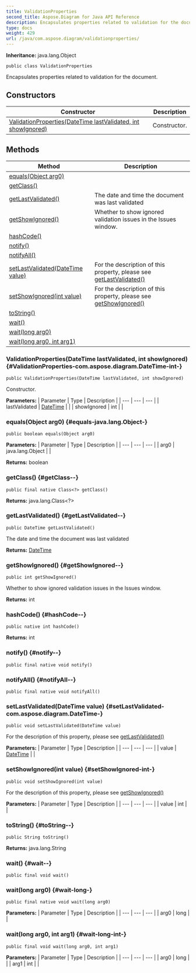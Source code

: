 ```yaml
---
title: ValidationProperties
second_title: Aspose.Diagram for Java API Reference
description: Encapsulates properties related to validation for the document.
type: docs
weight: 429
url: /java/com.aspose.diagram/validationproperties/
---
```


**Inheritance:**
java.lang.Object
```
public class ValidationProperties
```

Encapsulates properties related to validation for the document.
## Constructors

| Constructor | Description |
| --- | --- |
| [ValidationProperties(DateTime lastValidated, int showIgnored)](#ValidationProperties-com.aspose.diagram.DateTime-int-) | Constructor. |
## Methods

| Method | Description |
| --- | --- |
| [equals(Object arg0)](#equals-java.lang.Object-) |  |
| [getClass()](#getClass--) |  |
| [getLastValidated()](#getLastValidated--) | The date and time the document was last validated |
| [getShowIgnored()](#getShowIgnored--) | Whether to show ignored validation issues in the Issues window. |
| [hashCode()](#hashCode--) |  |
| [notify()](#notify--) |  |
| [notifyAll()](#notifyAll--) |  |
| [setLastValidated(DateTime value)](#setLastValidated-com.aspose.diagram.DateTime-) | For the description of this property, please see [getLastValidated()](../../com.aspose.diagram/validationproperties\#getLastValidated--) |
| [setShowIgnored(int value)](#setShowIgnored-int-) | For the description of this property, please see [getShowIgnored()](../../com.aspose.diagram/validationproperties\#getShowIgnored--) |
| [toString()](#toString--) |  |
| [wait()](#wait--) |  |
| [wait(long arg0)](#wait-long-) |  |
| [wait(long arg0, int arg1)](#wait-long-int-) |  |
### ValidationProperties(DateTime lastValidated, int showIgnored) {#ValidationProperties-com.aspose.diagram.DateTime-int-}
```
public ValidationProperties(DateTime lastValidated, int showIgnored)
```


Constructor.

**Parameters:**
| Parameter | Type | Description |
| --- | --- | --- |
| lastValidated | [DateTime](../../com.aspose.diagram/datetime) |  |
| showIgnored | int |  |

### equals(Object arg0) {#equals-java.lang.Object-}
```
public boolean equals(Object arg0)
```




**Parameters:**
| Parameter | Type | Description |
| --- | --- | --- |
| arg0 | java.lang.Object |  |

**Returns:**
boolean
### getClass() {#getClass--}
```
public final native Class<?> getClass()
```




**Returns:**
java.lang.Class<?>
### getLastValidated() {#getLastValidated--}
```
public DateTime getLastValidated()
```


The date and time the document was last validated

**Returns:**
[DateTime](../../com.aspose.diagram/datetime)
### getShowIgnored() {#getShowIgnored--}
```
public int getShowIgnored()
```


Whether to show ignored validation issues in the Issues window.

**Returns:**
int
### hashCode() {#hashCode--}
```
public native int hashCode()
```




**Returns:**
int
### notify() {#notify--}
```
public final native void notify()
```




### notifyAll() {#notifyAll--}
```
public final native void notifyAll()
```




### setLastValidated(DateTime value) {#setLastValidated-com.aspose.diagram.DateTime-}
```
public void setLastValidated(DateTime value)
```


For the description of this property, please see [getLastValidated()](../../com.aspose.diagram/validationproperties\#getLastValidated--)

**Parameters:**
| Parameter | Type | Description |
| --- | --- | --- |
| value | [DateTime](../../com.aspose.diagram/datetime) |  |

### setShowIgnored(int value) {#setShowIgnored-int-}
```
public void setShowIgnored(int value)
```


For the description of this property, please see [getShowIgnored()](../../com.aspose.diagram/validationproperties\#getShowIgnored--)

**Parameters:**
| Parameter | Type | Description |
| --- | --- | --- |
| value | int |  |

### toString() {#toString--}
```
public String toString()
```




**Returns:**
java.lang.String
### wait() {#wait--}
```
public final void wait()
```




### wait(long arg0) {#wait-long-}
```
public final native void wait(long arg0)
```




**Parameters:**
| Parameter | Type | Description |
| --- | --- | --- |
| arg0 | long |  |

### wait(long arg0, int arg1) {#wait-long-int-}
```
public final void wait(long arg0, int arg1)
```




**Parameters:**
| Parameter | Type | Description |
| --- | --- | --- |
| arg0 | long |  |
| arg1 | int |  |

